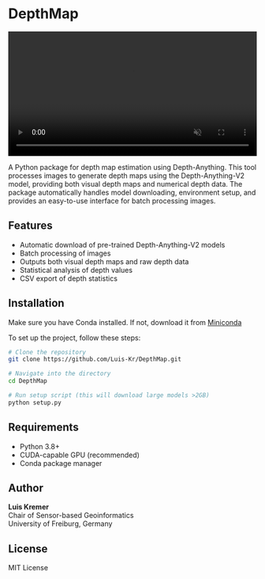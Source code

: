 # DepthMap

<video width="100%" autoplay loop muted playsinline>
  <source src="demo.mp4" type="video/mp4">
</video>

A Python package for depth map estimation using Depth-Anything. This tool processes images to generate depth maps using the Depth-Anything-V2 model, providing both visual depth maps and numerical depth data. The package automatically handles model downloading, environment setup, and provides an easy-to-use interface for batch processing images.

## Features
- Automatic download of pre-trained Depth-Anything-V2 models
- Batch processing of images
- Outputs both visual depth maps and raw depth data
- Statistical analysis of depth values
- CSV export of depth statistics

## Installation

Make sure you have Conda installed. If not, download it from [Miniconda](https://docs.anaconda.com/miniconda/)

To set up the project, follow these steps:

```bash
# Clone the repository
git clone https://github.com/Luis-Kr/DepthMap.git

# Navigate into the directory
cd DepthMap

# Run setup script (this will download large models >2GB)
python setup.py
```


## Requirements
- Python 3.8+
- CUDA-capable GPU (recommended)
- Conda package manager

## Author

**Luis Kremer**  
Chair of Sensor-based Geoinformatics \
University of Freiburg, Germany

## License
MIT License
